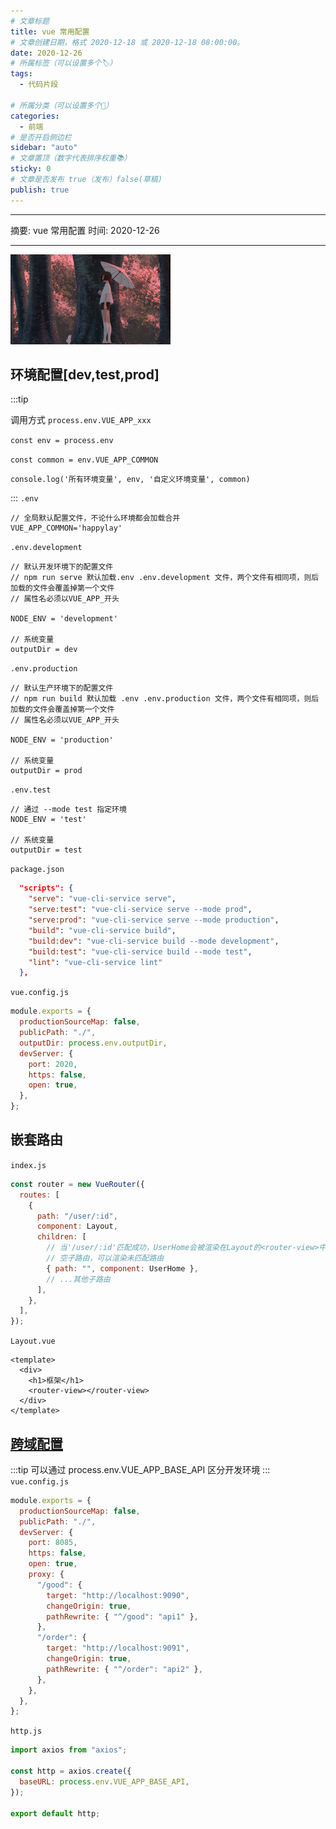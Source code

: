 ```yaml
---
# 文章标题
title: vue 常用配置
# 文章创建日期，格式 2020-12-18 或 2020-12-18 08:00:00。
date: 2020-12-26
# 所属标签（可以设置多个🏷）
tags:
  - 代码片段

# 所属分类（可以设置多个💖）
categories:
  - 前端
# 是否开启侧边栏
sidebar: "auto"
# 文章置顶（数字代表排序权重📚）
sticky: 0
# 文章是否发布 true（发布）false(草稿)
publish: true
---
```


---

摘要: vue 常用配置
时间: 2020-12-26

---

<img src="/img/19.jpg" width="256px" height="144px">

<!-- more -->

## 环境配置[dev,test,prod]

:::tip

调用方式 `process.env.VUE_APP_xxx`

`const env = process.env`

`const common = env.VUE_APP_COMMON`

`console.log('所有环境变量', env, '自定义环境变量', common)`

:::
`.env`

```
// 全局默认配置文件，不论什么环境都会加载合并
VUE_APP_COMMON='happylay'
```

`.env.development`

```
// 默认开发环境下的配置文件
// npm run serve 默认加载.env .env.development 文件，两个文件有相同项，则后加载的文件会覆盖掉第一个文件
// 属性名必须以VUE_APP_开头

NODE_ENV = 'development'

// 系统变量
outputDir = dev
```

`.env.production`

```
// 默认生产环境下的配置文件
// npm run build 默认加载 .env .env.production 文件，两个文件有相同项，则后加载的文件会覆盖掉第一个文件
// 属性名必须以VUE_APP_开头

NODE_ENV = 'production'

// 系统变量
outputDir = prod
```

`.env.test`

```
// 通过 --mode test 指定环境
NODE_ENV = 'test'

// 系统变量
outputDir = test
```

`package.json`

```json
  "scripts": {
    "serve": "vue-cli-service serve",
    "serve:test": "vue-cli-service serve --mode prod",
    "serve:prod": "vue-cli-service serve --mode production",
    "build": "vue-cli-service build",
    "build:dev": "vue-cli-service build --mode development",
    "build:test": "vue-cli-service build --mode test",
    "lint": "vue-cli-service lint"
  },
```

`vue.config.js`

```javascript
module.exports = {
  productionSourceMap: false,
  publicPath: "./",
  outputDir: process.env.outputDir,
  devServer: {
    port: 2020,
    https: false,
    open: true,
  },
};
```

## 嵌套路由

`index.js`

```javascript
const router = new VueRouter({
  routes: [
    {
      path: "/user/:id",
      component: Layout,
      children: [
        // 当'/user/:id'匹配成功，UserHome会被渲染在Layout的<router-view>中
        // 空子路由，可以渲染未匹配路由
        { path: "", component: UserHome },
        // ...其他子路由
      ],
    },
  ],
});
```

`Layout.vue`

```vue
<template>
  <div>
    <h1>框架</h1>
    <router-view></router-view>
  </div>
</template>
```

## [跨域配置](https://www.webpackjs.com/configuration/dev-server/#devserver-proxy)

:::tip
可以通过 process.env.VUE_APP_BASE_API 区分开发环境
:::
`vue.config.js`

```javascript
module.exports = {
  productionSourceMap: false,
  publicPath: "./",
  devServer: {
    port: 8085,
    https: false,
    open: true,
    proxy: {
      "/good": {
        target: "http://localhost:9090",
        changeOrigin: true,
        pathRewrite: { "^/good": "api1" },
      },
      "/order": {
        target: "http://localhost:9091",
        changeOrigin: true,
        pathRewrite: { "^/order": "api2" },
      },
    },
  },
};
```

`http.js`

```javascript
import axios from "axios";

const http = axios.create({
  baseURL: process.env.VUE_APP_BASE_API,
});

export default http;
```
